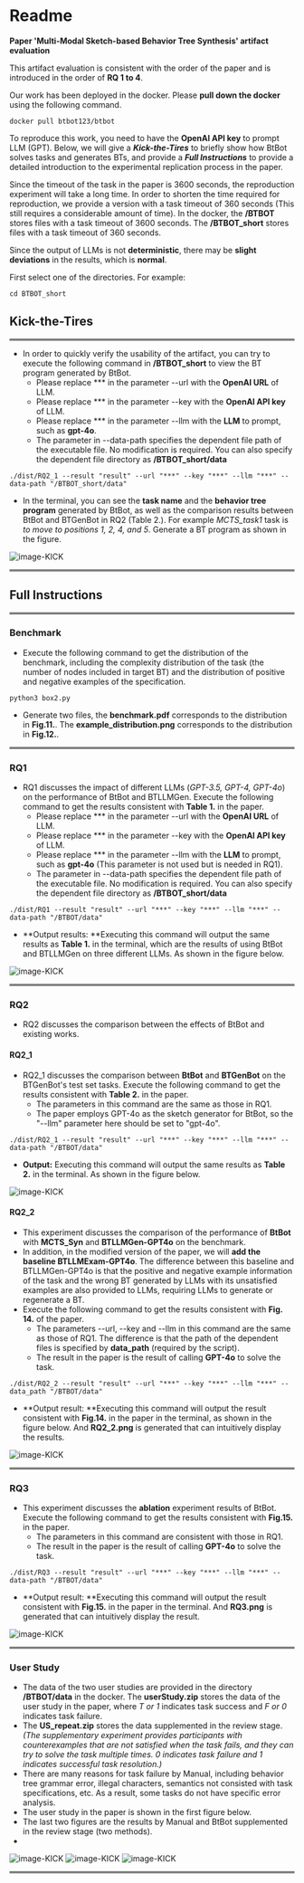 # Readme

**Paper 'Multi-Modal Sketch-based Behavior Tree Synthesis' artifact evaluation**

This artifact evaluation is consistent with the order of the paper and is introduced in the order of **RQ 1 to 4**.

Our work has been deployed in the docker. Please **pull down the docker** using the following command.

```
docker pull btbot123/btbot
```

To reproduce this work, you need to have the **OpenAI API key** to prompt LLM (GPT). Below, we will give a ***Kick-the-Tires*** to briefly show how BtBot solves tasks and generates BTs, and provide a ***Full Instructions*** to provide a detailed introduction to the experimental replication process in the paper.

Since the timeout of the task in the paper is 3600 seconds, the reproduction experiment will take a long time. In order to shorten the time required for reproduction, we provide a version with a task timeout of 360 seconds (This still requires a considerable amount of time). In the docker, the **/BTBOT** stores files with a task timeout of 3600 seconds. The **/BTBOT_short** stores files with a task timeout of 360 seconds.

Since the output of LLMs is not **deterministic**, there may be **slight deviations** in the results, which is **normal**.

First select one of the directories. For example:

```
cd BTBOT_short
```



## Kick-the-Tires

<hr style="height:4px;border-width:0;color:gray;background-color:gray">

- In order to quickly verify the usability of the artifact, you can try to execute the following command in **/BTBOT_short** to view the BT program generated by BtBot.
  - Please replace \*\*\* in the parameter --url with the **OpenAI URL** of LLM.
  - Please replace \*\*\* in the parameter --key with the **OpenAI API key** of LLM.
  - Please replace \*\*\* in the parameter --llm with the **LLM** to prompt, such as **gpt-4o**.
  - The parameter in --data-path specifies the dependent file path of the executable file. No modification is required. You can also specify the dependent file directory as **/BTBOT_short/data**

```
./dist/RQ2_1 --result "result" --url "***" --key "***" --llm "***" --data-path "/BTBOT_short/data"
```

- In the terminal, you can see the **task name** and the **behavior tree program** generated by BtBot, as well as the comparison results between BtBot and BTGenBot in RQ2 (Table 2.). For example *MCTS_task1* task is *to move to positions 1, 2, 4, and 5*. Generate a BT program as shown in the figure.

![image-KICK](https://github.com/BTBOT-src/BTBOT/blob/main/KICK.png)

<hr style="height:4px;border-width:0;color:gray;background-color:gray">





## Full Instructions

<hr style="height:4px;border-width:0;color:gray;background-color:gray">

### Benchmark

- Execute the following command to get the distribution of the benchmark, including the complexity distribution of the task (the number of nodes included in target BT) and the distribution of positive and negative examples of the specification.

```
python3 box2.py
```

- Generate two files, the **benchmark.pdf**  corresponds to the distribution in **Fig.11.**. The **example_distribution.png** corresponds to the distribution in **Fig.12.**.

<hr style="height:4px;border-width:0;color:gray;background-color:gray">





### RQ1

- RQ1 discusses the impact of different LLMs (*GPT-3.5, GPT-4, GPT-4o*) on the performance of BtBot and BTLLMGen. Execute the following command to get the results consistent with **Table 1.** in the paper.
  - Please replace \*\*\* in the parameter --url with the **OpenAI URL** of LLM.
  - Please replace \*\*\* in the parameter --key with the **OpenAI API key** of LLM.
  - Please replace \*\*\* in the parameter --llm with the **LLM** to prompt, such as **gpt-4o** (This parameter is not used but is needed in RQ1).
  - The parameter in --data-path specifies the dependent file path of the executable file. No modification is required. You can also specify the dependent file directory as **/BTBOT_short/data**

```
./dist/RQ1 --result "result" --url "***" --key "***" --llm "***" --data-path "/BTBOT/data"
```

- **Output results: **Executing this command will output the same results as **Table 1.** in the terminal, which are the results of using BtBot and BTLLMGen on three different LLMs. As shown in the figure below.

![image-KICK](https://github.com/BTBOT-src/BTBOT/blob/main/RQ1.png)


<hr style="height:4px;border-width:0;color:gray;background-color:gray">




### RQ2

- RQ2 discusses the comparison between the effects of BtBot and existing works.



#### RQ2_1

- RQ2_1 discusses the comparison between **BtBot** and **BTGenBot** on the BTGenBot's test set tasks. Execute the following command to get the results consistent with **Table 2.** in the paper.
  - The parameters in this command are the same as those in RQ1.
  -  The paper employs GPT-4o as the sketch generator for BtBot, so the "--llm" parameter here should be set to "gpt-4o".

```
./dist/RQ2_1 --result "result" --url "***" --key "***" --llm "***" --data-path "/BTBOT/data"
```

- **Output:** Executing this command will output the same results as **Table 2.** in the terminal. As shown in the figure below.

![image-KICK](https://github.com/BTBOT-src/BTBOT/blob/main/RQ2_1.png)




#### RQ2_2

- This experiment discusses the comparison of the performance of **BtBot** with **MCTS_Syn** and **BTLLMGen-GPT4o** on the benchmark.  
- In addition, in the modified version of the paper, we will **add the baseline BTLLMExam-GPT4o**. The difference between this baseline and BTLLMGen-GPT4o is that the positive and negative example information of the task and the wrong BT generated by LLMs with its unsatisfied examples are also provided to LLMs, requiring LLMs to generate or regenerate a BT.
- Execute the following command to get the results consistent with **Fig. 14.** of the paper.
  - The parameters --url, --key and --llm in this command are the same as those of RQ1. The difference is that the path of the dependent files is specified by **data_path** (required by the script).
  - The result in the paper is the result of calling **GPT-4o** to solve the task.

```
./dist/RQ2_2 --result "result" --url "***" --key "***" --llm "***" --data_path "/BTBOT/data"
```

- **Output result: **Executing this command will output the result consistent with **Fig.14.** in the paper in the terminal, as shown in the figure below. And **RQ2_2.png** is  generated that can intuitively display the results.

![image-KICK](https://github.com/BTBOT-src/BTBOT/blob/main/RQ2_2.png)


<hr style="height:4px;border-width:0;color:gray;background-color:gray">







### RQ3

- This experiment discusses the **ablation** experiment results of BtBot. Execute the following command to get the results consistent with **Fig.15.** in the paper.
  - The parameters in this command are consistent with those in RQ1.
  - The result in the paper is the result of calling **GPT-4o** to solve the task.

```
./dist/RQ3 --result "result" --url "***" --key "***" --llm "***" --data-path "/BTBOT/data"
```

- **Output result: **Executing this command will output the result consistent with **Fig.15.** in the paper in the terminal. And **RQ3.png** is generated  that can intuitively display the result.

![image-KICK](https://github.com/BTBOT-src/BTBOT/blob/main/RQ3.png)

<hr style="height:4px;border-width:0;color:gray;background-color:gray">






### User Study

- The data of the two user studies are provided in the directory **/BTBOT/data** in the docker. The **userStudy.zip** stores the data of the user study in the paper, where *T or 1* indicates task success and *F or 0* indicates task failure.
- The **US_repeat.zip** stores the data supplemented in the review stage. *(The supplementary experiment provides participants with counterexamples that are not satisfied when the task fails, and they can try to solve the task multiple times. 0 indicates task failure and 1 indicates successful task resolution.)*
-  There are many reasons for task failure by Manual, including behavior tree grammar error, illegal characters, semantics not consisted with task specifications, etc. As a result, some tasks do not have specific error analysis.
  - The user study in the paper is shown in the first figure below. 
  - The last two figures are the results by Manual and BtBot supplemented in the review stage (two methods).
  - 
![image-KICK](https://github.com/BTBOT-src/BTBOT/blob/main/US1.png)
![image-KICK](https://github.com/BTBOT-src/BTBOT/blob/main/US2.png)
![image-KICK](https://github.com/BTBOT-src/BTBOT/blob/main/US3.png)


<hr style="height:4px;border-width:0;color:gray;background-color:gray">



